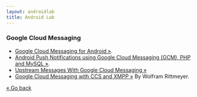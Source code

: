 ```yaml
---
layout: androidlab
title: Android Lab
---
```


### Google Cloud Messaging

  * [Google Cloud Messaging for Android &raquo;](http://developer.android.com/google/gcm/index.html).
  * [Android Push Notifications using Google Cloud Messaging (GCM), PHP and MySQL &raquo;](http://www.androidhive.info/2012/10/android-push-notifications-using-google-cloud-messaging-gcm-php-and-mysql/).
  * [Upstream Messages With Google Cloud Messaging &raquo;](http://www.grokkingandroid.com/upstream_messages_with_google_cloud_messaging/)
  * [Google Cloud Messaging with CCS and XMPP &raquo;](https://speakerdeck.com/writtmeyer/google-cloud-messaging-with-ccs-and-xmpp) By Wolfram Rittmeyer.


[&laquo; Go back](./)
